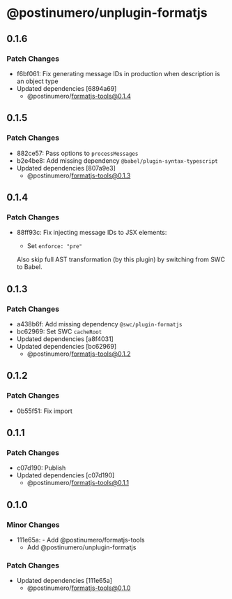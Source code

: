 # @postinumero/unplugin-formatjs

## 0.1.6

### Patch Changes

- f6bf061: Fix generating message IDs in production when description is an object type
- Updated dependencies [6894a69]
  - @postinumero/formatjs-tools@0.1.4

## 0.1.5

### Patch Changes

- 882ce57: Pass options to `processMessages`
- b2e4be8: Add missing dependency `@babel/plugin-syntax-typescript`
- Updated dependencies [807a9e3]
  - @postinumero/formatjs-tools@0.1.3

## 0.1.4

### Patch Changes

- 88ff93c: Fix injecting message IDs to JSX elements:

  - Set `enforce: "pre"`

  Also skip full AST transformation (by this plugin) by switching from SWC to Babel.

## 0.1.3

### Patch Changes

- a438b6f: Add missing dependency `@swc/plugin-formatjs`
- bc62969: Set SWC `cacheRoot`
- Updated dependencies [a8f4031]
- Updated dependencies [bc62969]
  - @postinumero/formatjs-tools@0.1.2

## 0.1.2

### Patch Changes

- 0b55f51: Fix import

## 0.1.1

### Patch Changes

- c07d190: Publish
- Updated dependencies [c07d190]
  - @postinumero/formatjs-tools@0.1.1

## 0.1.0

### Minor Changes

- 111e65a: - Add @postinumero/formatjs-tools
  - Add @postinumero/unplugin-formatjs

### Patch Changes

- Updated dependencies [111e65a]
  - @postinumero/formatjs-tools@0.1.0
